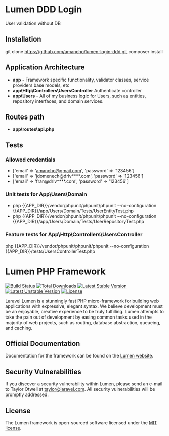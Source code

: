 # Lumen DDD Login
User validation without DB

## Installation
git clone https://github.com/amancho/lumen-login-ddd.git
composer install

## Application Architecture
- **app**  - Framework specific functionality, validator classes, service providers base models, etc
- **app\Http\Controllers\UsersController** Authenticate controller
- **app\Users** - All of my business logic for Users, such as entities, repository interfaces, and domain services.

## Routes path
- **app\routes\api.php**

## Tests

### Allowed credentials
- ['email' => 'amancho@gmail.com', 'password' => '123456']
- ['email' => 'jdomenech@driv****.com', 'password' => '123456']
- ['email' => 'fran@driv****.com', 'password' => '123456']

        
### Unit tests for App\Users\Domain
- php {{APP_DIR}}/vendor/phpunit/phpunit/phpunit --no-configuration {{APP_DIR}}/app/Users/Domain/Tests/UserEntityTest.php 
- php {{APP_DIR}}/vendor/phpunit/phpunit/phpunit --no-configuration {{APP_DIR}}/app/Users/Domain/Tests/UserRepositoryTest.php 

### Feature tests for App\Http\Controllers\UsersController
php {{APP_DIR}}/vendor/phpunit/phpunit/phpunit --no-configuration {{APP_DIR}}/tests/UsersControllerTest.php 


# Lumen PHP Framework

[![Build Status](https://travis-ci.org/laravel/lumen-framework.svg)](https://travis-ci.org/laravel/lumen-framework)
[![Total Downloads](https://poser.pugx.org/laravel/lumen-framework/d/total.svg)](https://packagist.org/packages/laravel/lumen-framework)
[![Latest Stable Version](https://poser.pugx.org/laravel/lumen-framework/v/stable.svg)](https://packagist.org/packages/laravel/lumen-framework)
[![Latest Unstable Version](https://poser.pugx.org/laravel/lumen-framework/v/unstable.svg)](https://packagist.org/packages/laravel/lumen-framework)
[![License](https://poser.pugx.org/laravel/lumen-framework/license.svg)](https://packagist.org/packages/laravel/lumen-framework)

Laravel Lumen is a stunningly fast PHP micro-framework for building web applications with expressive, elegant syntax. We believe development must be an enjoyable, creative experience to be truly fulfilling. Lumen attempts to take the pain out of development by easing common tasks used in the majority of web projects, such as routing, database abstraction, queueing, and caching.

## Official Documentation

Documentation for the framework can be found on the [Lumen website](https://lumen.laravel.com/docs).

## Security Vulnerabilities

If you discover a security vulnerability within Lumen, please send an e-mail to Taylor Otwell at taylor@laravel.com. All security vulnerabilities will be promptly addressed.

## License

The Lumen framework is open-sourced software licensed under the [MIT license](https://opensource.org/licenses/MIT).
